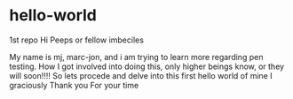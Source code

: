 # hello-world
1st repo
Hi Peeps or fellow imbeciles

My name is mj, marc-jon, and i am trying to learn more regarding pen testing. 
How I got involved into doing this, only higher beings know, or they will soon!!!! 
So lets procede and delve into this first hello world of mine
I graciously Thank you
For your time
